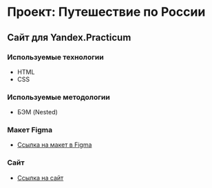 # Проект: Путешествие по России

## Сайт для Yandex.Practicum

### Используемые технологии

* HTML
* CSS
### Используемые методологии
 * БЭМ (Nested)

### Макет Figma

* [Ссылка на макет в Figma](https://www.figma.com/file/5S2WSbEFL6awjVWJ0NWL8Q/Sprint-3_-Russia-_-desktop-mobile?node-id=28503%3A0)

### Сайт
* [Ссылка на сайт](https://sysoev-kirill.github.io/russian-travel/)
